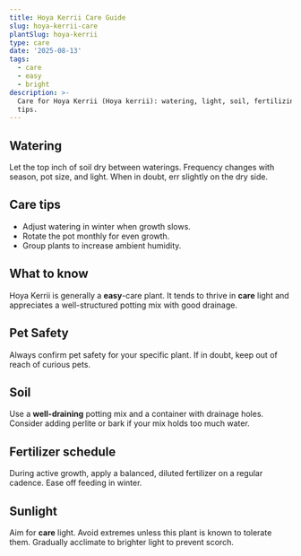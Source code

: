 ```yaml
---
title: Hoya Kerrii Care Guide
slug: hoya-kerrii-care
plantSlug: hoya-kerrii
type: care
date: '2025-08-13'
tags:
  - care
  - easy
  - bright
description: >-
  Care for Hoya Kerrii (Hoya kerrii): watering, light, soil, fertilizing, and
  tips.
---
```

## Watering
Let the top inch of soil dry between waterings. Frequency changes with season, pot size, and light. When in doubt, err slightly on the dry side.

## Care tips
- Adjust watering in winter when growth slows.
- Rotate the pot monthly for even growth.
- Group plants to increase ambient humidity.

## What to know
Hoya Kerrii is generally a **easy**-care plant. It tends to thrive in **care** light and appreciates a well-structured potting mix with good drainage.

## Pet Safety
Always confirm pet safety for your specific plant. If in doubt, keep out of reach of curious pets.

## Soil
Use a **well-draining** potting mix and a container with drainage holes. Consider adding perlite or bark if your mix holds too much water.

## Fertilizer schedule
During active growth, apply a balanced, diluted fertilizer on a regular cadence. Ease off feeding in winter.

## Sunlight
Aim for **care** light. Avoid extremes unless this plant is known to tolerate them. Gradually acclimate to brighter light to prevent scorch.
